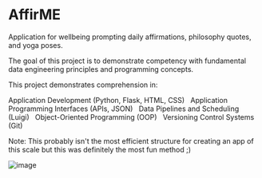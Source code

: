 # AffirME
Application for wellbeing prompting daily affirmations, philosophy quotes, and yoga poses.

The goal of this project is to demonstrate competency with fundamental data engineering principles
and programming concepts.

This project demonstrates comprehension in:

Application Development (Python, Flask, HTML, CSS)  &nbsp;
Application Programming Interfaces (APIs, JSON) &nbsp;
Data Pipelines and Scheduling (Luigi) &nbsp;
Object-Oriented Programming (OOP) &nbsp;
Versioning Control Systems (Git) &nbsp;

Note: This probably isn't the most efficient structure for creating an app of this scale but this was definitely the most fun method ;)

![image](https://github.com/rickyringler/AffirME/assets/135162902/02c5ca1f-0c2d-4bc9-937d-ff8e4ad76418)

